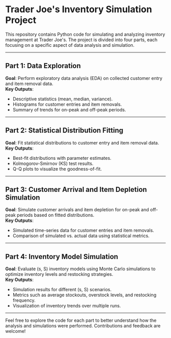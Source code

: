 
# Trader Joe's Inventory Simulation Project

This repository contains Python code for simulating and analyzing inventory management at Trader Joe's. The project is divided into four parts, each focusing on a specific aspect of data analysis and simulation.

---

## Part 1: Data Exploration
**Goal**: Perform exploratory data analysis (EDA) on collected customer entry and item removal data.  
**Key Outputs**: 
- Descriptive statistics (mean, median, variance).
- Histograms for customer entries and item removals.
- Summary of trends for on-peak and off-peak periods.

---

## Part 2: Statistical Distribution Fitting
**Goal**: Fit statistical distributions to customer entry and item removal data.  
**Key Outputs**: 
- Best-fit distributions with parameter estimates.
- Kolmogorov-Smirnov (KS) test results.
- Q-Q plots to visualize the goodness-of-fit.

---

## Part 3: Customer Arrival and Item Depletion Simulation
**Goal**: Simulate customer arrivals and item depletion for on-peak and off-peak periods based on fitted distributions.  
**Key Outputs**: 
- Simulated time-series data for customer entries and item removals.
- Comparison of simulated vs. actual data using statistical metrics.

---

## Part 4: Inventory Model Simulation
**Goal**: Evaluate (s, S) inventory models using Monte Carlo simulations to optimize inventory levels and restocking strategies.  
**Key Outputs**: 
- Simulation results for different (s, S) scenarios.
- Metrics such as average stockouts, overstock levels, and restocking frequency.
- Visualization of inventory trends over multiple runs.

---

Feel free to explore the code for each part to better understand how the analysis and simulations were performed. Contributions and feedback are welcome!
